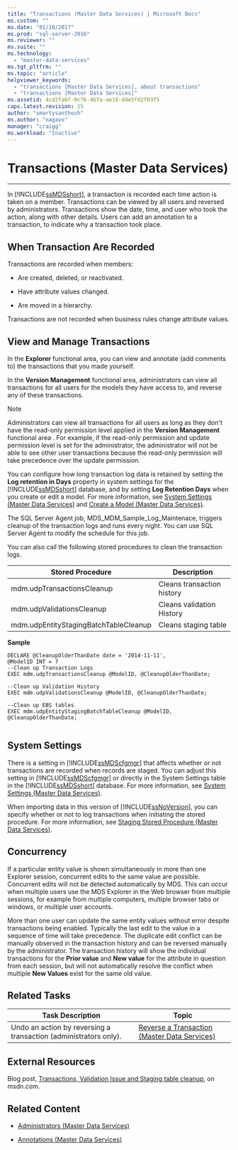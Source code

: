 ```yaml
---
title: "Transactions (Master Data Services) | Microsoft Docs"
ms.custom: ""
ms.date: "01/10/2017"
ms.prod: "sql-server-2016"
ms.reviewer: ""
ms.suite: ""
ms.technology: 
  - "master-data-services"
ms.tgt_pltfrm: ""
ms.topic: "article"
helpviewer_keywords: 
  - "transactions [Master Data Services], about transactions"
  - "transactions [Master Data Services]"
ms.assetid: 4cd2fa6f-9c76-4b7a-ae18-d4e5fd2f03f5
caps.latest.revision: 15
author: "smartysanthosh"
ms.author: "nagavo"
manager: "craigg"
ms.workload: "Inactive"
---
```

# Transactions (Master Data Services)


--------------------------------------------------
  In [!INCLUDE[ssMDSshort](../includes/ssmdsshort-md.md)], a transaction is recorded each time action is taken on a member. Transactions can be viewed by all users and reversed by administrators. Transactions show the date, time, and user who took the action, along with other details. Users can add an annotation to a transaction, to indicate why a transaction took place.  
  
## When Transaction Are Recorded  
 Transactions are recorded when members:  
  
-   Are created, deleted, or reactivated.  
  
-   Have attribute values changed.  
  
-   Are moved in a hierarchy.  
  
 Transactions are not recorded when business rules change attribute values.  
  
## View and Manage Transactions  
 In the **Explorer** functional area, you can view and annotate (add comments to) the transactions that you made yourself. 
  
 In the **Version Management** functional area, administrators can view all transactions for all users for the models they have access to, and reverse any of these transactions.
 
> [!NOTE]  
>  Administrators can view all transactions for all users as long as they don't have the read-only permission level applied in the **Version Management** functional area . For example, if the read-only permission and update permission level is set for the administrator, the administrator will not be able to see other user transactions because the read-only permission will take precedence over the update permission.
  
 You can configure how long transaction log data is retained by setting the **Log retention in Days** property in system settings for the [!INCLUDE[ssMDSshort](../includes/ssmdsshort-md.md)] database, and by setting **Log Retention Days** when you create or edit a model. For more information, see [System Settings &#40;Master Data Services&#41;](../master-data-services/system-settings-master-data-services.md) and [Create a Model &#40;Master Data Services&#41;](../master-data-services/create-a-model-master-data-services.md).  
  
 The SQL Server Agent job, MDS_MDM_Sample_Log_Maintenace, triggers cleanup of the transaction logs and runs every night. You can use SQL Server Agent to modify the schedule for this job.  
  
 You can also call the following stored procedures to clean the transaction logs.  
  
|Stored Procedure|Description|  
|----------------------|-----------------|  
|mdm.udpTransactionsCleanup|Cleans transaction history|  
|mdm.udpValidationsCleanup|Cleans validation History|  
|mdm.udpEntityStagingBatchTableCleanup|Cleans staging table|  
  
 **Sample**  
  
```  
DECLARE @CleanupOlderThanDate date = '2014-11-11',  
@ModelID INT = 7  
--Clean up Transaction Logs  
EXEC mdm.udpTransactionsCleanup @ModelID, @CleanupOlderThanDate;  
  
--Clean up Validation History  
EXEC mdm.udpValidationsCleanup @ModelID, @CleanupOlderThanDate;  
  
--Clean up EBS tables  
EXEC mdm.udpEntityStagingBatchTableCleanup @ModelID, @CleanupOlderThanDate;  
  
```  
  
## System Settings  
 There is a setting in [!INCLUDE[ssMDScfgmgr](../includes/ssmdscfgmgr-md.md)] that affects whether or not transactions are recorded when records are staged. You can adjust this setting in [!INCLUDE[ssMDScfgmgr](../includes/ssmdscfgmgr-md.md)] or directly in the System Settings table in the [!INCLUDE[ssMDSshort](../includes/ssmdsshort-md.md)] database. For more information, see [System Settings &#40;Master Data Services&#41;](../master-data-services/system-settings-master-data-services.md).  
  
 When importing data in this version of [!INCLUDE[ssNoVersion](../includes/ssnoversion-md.md)], you can specify whether or not to log transactions when initiating the stored procedure. For more information, see [Staging Stored Procedure &#40;Master Data Services&#41;](../master-data-services/staging-stored-procedure-master-data-services.md).  
  
## Concurrency  
 If a particular entity value is shown simultaneously in more than one Explorer session, concurrent edits to the same value are possible. Concurrent edits will not be detected automatically by MDS. This can occur when multiple users use the MDS Explorer in the Web browser from multiple sessions, for example from multiple computers, multiple browser tabs or windows, or multiple user accounts.  
  
 More than one user can update the same entity values without error despite transactions being enabled. Typically the last edit to the value in a sequence of time will take precedence. The duplicate edit conflict can be manually observed in the transaction history and can be reversed manually by the administrator. The transaction history will show the individual transactions for the **Prior value** and **New value** for the attribute in question from each session, but will not automatically resolve the conflict when multiple **New Values** exist for the same old value.  
  
## Related Tasks  
  
|Task Description|Topic|  
|----------------------|-----------|  
|Undo an action by reversing a transaction (administrators only).|[Reverse a Transaction &#40;Master Data Services&#41;](../master-data-services/reverse-a-transaction-master-data-services.md)|  
  
## External Resources  
 Blog post, [Transactions, Validation Issue and Staging table cleanup](http://go.microsoft.com/fwlink/p/?LinkId=615374), on msdn.com.  
  
## Related Content  
  
-   [Administrators &#40;Master Data Services&#41;](../master-data-services/administrators-master-data-services.md)  
  
-   [Annotations &#40;Master Data Services&#41;](../master-data-services/annotations-master-data-services.md)  
  
  
